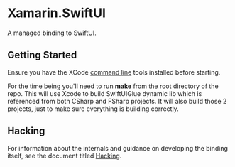 # Xamarin.SwiftUI

A managed binding to SwiftUI.

## Getting Started

Ensure you have the XCode [command line](https://developer.apple.com/library/archive/technotes/tn2339/_index.html) tools installed before starting.

For the time being you'll need to run **make** from the root directory of the repo.
This will use Xcode to build SwiftUIGlue dynamic lib which is referenced from both CSharp and FSharp projects.
It will also build those 2 projects, just to make sure everything is building correctly. 

## Hacking

For information about the internals and guidance on developing the binding itself, see the document titled [Hacking](Hacking.md).
